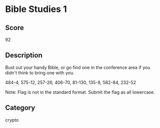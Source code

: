 # Bible Studies 1

## Score
92

## Description
 Bust out your handy Bible, or go find one in the conference area if you didn't think to bring one with you.

484-4, 575-12, 257-26, 406-70, 81-130, 135-8, 582-84, 232-52

Note: Flag is not in the standard format. Submit the flag as all lowercase.


## Category
crypto
